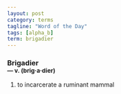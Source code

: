 ```yaml
---
layout: post
category: terms
tagline: "Word of the Day"
tags: [alpha_b]
term: brigadier
---
```


<h3>Brigadier<br/> <small>&mdash; v. (brig<span>&middot;</span>a<span>&middot;</span>dier)</small></h3>
<p><ol><li>to incarcerate a ruminant mammal</li>
</ol></p>
